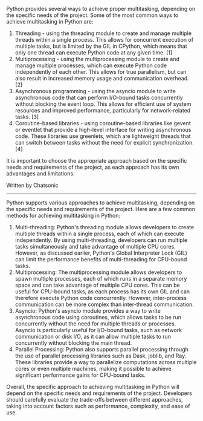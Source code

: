 Python provides several ways to achieve proper multitasking, depending on the specific needs of the project. Some of the most common ways to achieve multitasking in Python are:

1. Threading - using the threading module to create and manage multiple threads within a single process. This allows for concurrent execution of multiple tasks, but is limited by the GIL in CPython, which means that only one thread can execute Python code at any given time. [1]
2. Multiprocessing - using the multiprocessing module to create and manage multiple processes, which can execute Python code independently of each other. This allows for true parallelism, but can also result in increased memory usage and communication overhead. [2]
3. Asynchronous programming - using the asyncio module to write asynchronous code that can perform I/O-bound tasks concurrently without blocking the event loop. This allows for efficient use of system resources and improved performance, particularly for network-related tasks. [3]
4. Coroutine-based libraries - using coroutine-based libraries like gevent or eventlet that provide a high-level interface for writing asynchronous code. These libraries use greenlets, which are lightweight threads that can switch between tasks without the need for explicit synchronization. [4]

It is important to choose the appropriate approach based on the specific needs and requirements of the project, as each approach has its own advantages and limitations.

Written by Chatsonic

---

Python supports various approaches to achieve multitasking, depending on the specific needs and requirements of the project. Here are a few common methods for achieving multitasking in Python:

1. Multi-threading: Python's threading module allows developers to create multiple threads within a single process, each of which can execute independently. By using multi-threading, developers can run multiple tasks simultaneously and take advantage of multiple CPU cores. However, as discussed earlier, Python's Global Interpreter Lock (GIL) can limit the performance benefits of multi-threading for CPU-bound tasks.
2. Multiprocessing: The multiprocessing module allows developers to spawn multiple processes, each of which runs in a separate memory space and can take advantage of multiple CPU cores. This can be useful for CPU-bound tasks, as each process has its own GIL and can therefore execute Python code concurrently. However, inter-process communication can be more complex than inter-thread communication.
3. Asyncio: Python's asyncio module provides a way to write asynchronous code using coroutines, which allows tasks to be run concurrently without the need for multiple threads or processes. Asyncio is particularly useful for I/O-bound tasks, such as network communication or disk I/O, as it can allow multiple tasks to run concurrently without blocking the main thread.
4. Parallel Processing: Python also supports parallel processing through the use of parallel processing libraries such as Dask, joblib, and Ray. These libraries provide a way to parallelize computations across multiple cores or even multiple machines, making it possible to achieve significant performance gains for CPU-bound tasks.

Overall, the specific approach to achieving multitasking in Python will depend on the specific needs and requirements of the project. Developers should carefully evaluate the trade-offs between different approaches, taking into account factors such as performance, complexity, and ease of use.
